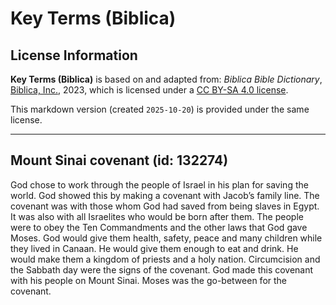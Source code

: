 # Key Terms (Biblica)

## License Information

**Key Terms (Biblica)** is based on and adapted from: _Biblica Bible Dictionary_, [Biblica, Inc.](https://www.biblica.com/), 2023, which is licensed under a [CC BY-SA 4.0 license](https://creativecommons.org/licenses/by-sa/4.0/legalcode.en).

This markdown version (created `2025-10-20`) is provided under the same license.



--------------------------------

## Mount Sinai covenant (id: 132274)

God chose to work through the people of Israel in his plan for saving the world. God showed this by making a covenant with Jacob’s family line. The covenant was with those whom God had saved from being slaves in Egypt. It was also with all Israelites who would be born after them. The people were to obey the Ten Commandments and the other laws that God gave Moses. God would give them health, safety, peace and many children while they lived in Canaan. He would give them enough to eat and drink. He would make them a kingdom of priests and a holy nation. Circumcision and the Sabbath day were the signs of the covenant. God made this covenant with his people on Mount Sinai. Moses was the go\-between for the covenant.


